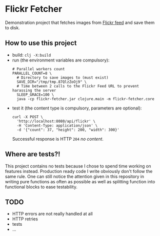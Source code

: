 # Flickr Fetcher

Demonstration project that fetches images from [Flickr
feed](https://www.flickr.com/services/feeds/docs/photos_public/) and save them
to disk.

## How to use this project

- build: `clj -X:build`
- run (the environment variables are compulsory):
  ```
  # Parallel workers count
  PARALLEL_COUNT=8 \
    # Directory to save images to (must exist)
    SAVE_DIR="/tmp/tmp.87QlzZoOj9" \
    # Time between 2 calls to the Flickr Feed URL to prevent harassing the server
    SLEEP_GRACE=100 \
    java -cp flickr-fetcher.jar clojure.main -m flickr-fetcher.core
  ```
- test it (the content type is compulsory, parameters are optional):
  ```
  curl -X POST \
    'http://localhost:8080/api/flickr' \
    -H 'Content-Type: application/json' \
    -d '{"count": 37, "height": 200, "width": 300}'
  ```
  Successful response is HTTP `204` _no content_.


## Where are tests?!

This project contains no tests because I chose to spend time working on
features instead. Production ready code I write obviously don't follow the same
rule. One can still notice the attention given in this repository in writing
pure functions as often as possible as well as splitting function into
functional blocks to ease testability.


## TODO

- HTTP errors are not really handled at all
- HTTP retries
- tests
- …
